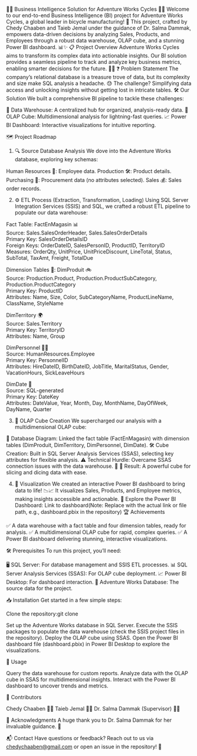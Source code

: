 🚴‍♂️ Business Intelligence Solution for Adventure Works Cycles 🚴‍♀️
Welcome to our end-to-end Business Intelligence (BI) project for Adventure Works Cycles, a global leader in bicycle manufacturing! 🎉 This project, crafted by Chedy Chaaben and Taieb Jemal under the guidance of Dr. Salma Dammak, empowers data-driven decisions by analyzing Sales, Products, and Employees through a robust data warehouse, OLAP cube, and a stunning Power BI dashboard. 📊✨
📋 Project Overview
Adventure Works Cycles aims to transform its complex data into actionable insights. Our BI solution provides a seamless pipeline to track and analyze key business metrics, enabling smarter decisions for the future. 🧠💡
❓ Problem Statement
The company’s relational database is a treasure trove of data, but its complexity and size make SQL analysis a headache. 😓 The challenge? Simplifying data access and unlocking insights without getting lost in intricate tables.
🛠️ Our Solution
We built a comprehensive BI pipeline to tackle these challenges:

🏬 Data Warehouse: A centralized hub for organized, analysis-ready data.
📐 OLAP Cube: Multidimensional analysis for lightning-fast queries.
📈 Power BI Dashboard: Interactive visualizations for intuitive reporting.

🗺️ Project Roadmap
1. 🔍 Source Database Analysis
We dove into the Adventure Works database, exploring key schemas:

Human Resources 👥: Employee data.
Production 🛠️: Product details.
Purchasing 🛒: Procurement data (no attributes selected).
Sales 💰: Sales order records.

2. ⚙️ ETL Process (Extraction, Transformation, Loading)
Using SQL Server Integration Services (SSIS) and SQL, we crafted a robust ETL pipeline to populate our data warehouse:

Fact Table: FactEnMagasin 📊  
Source: Sales.SalesOrderHeader, Sales.SalesOrderDetails  
Primary Key: SalesOrderDetailsID  
Foreign Keys: OrderDateID, SalesPersonID, ProductID, TerritoryID  
Measures: OrderQty, UnitPrice, UnitPriceDiscount, LineTotal, Status, SubTotal, TaxAmt, Freight, TotalDue


Dimension Tables 🌟:
DimProduit 🚲  
Source: Production.Product, Production.ProductSubCategory, Production.ProductCategory  
Primary Key: ProductID  
Attributes: Name, Size, Color, SubCategoryName, ProductLineName, ClassName, StyleName


DimTerritory 🌍  
Source: Sales.Territory  
Primary Key: TerritoryID  
Attributes: Name, Group


DimPersonnel 👷‍♂️  
Source: HumanResources.Employee  
Primary Key: PersonnelID  
Attributes: HireDateID, BirthDateID, JobTitle, MaritalStatus, Gender, VacationHours, SickLeaveHours


DimDate 📅  
Source: SQL-generated  
Primary Key: DateKey  
Attributes: DateValue, Year, Month, Day, MonthName, DayOfWeek, DayName, Quarter





3. 🧊 OLAP Cube Creation
We supercharged our analysis with a multidimensional OLAP cube:

📑 Database Diagram: Linked the fact table (FactEnMagasin) with dimension tables (DimProduit, DimTerritory, DimPersonnel, DimDate).
🛠️ Cube Creation: Built in SQL Server Analysis Services (SSAS), selecting key attributes for flexible analysis.
⚠️ Technical Hurdle: Overcame SSAS connection issues with the data warehouse. 💪
🎯 Result: A powerful cube for slicing and dicing data with ease.

4. 🎨 Visualization
We created an interactive Power BI dashboard to bring data to life! 📉📈 It visualizes Sales, Products, and Employee metrics, making insights accessible and actionable.
🔗 Explore the Power BI Dashboard: Link to dashboard(Note: Replace with the actual link or file path, e.g., dashboard.pbix in the repository)
🏆 Achievements

✅ A data warehouse with a fact table and four dimension tables, ready for analysis.
✅ A multidimensional OLAP cube for rapid, complex queries.
✅ A Power BI dashboard delivering stunning, interactive visualizations.

🛠️ Prerequisites
To run this project, you’ll need:

🖥️ SQL Server: For database management and SSIS ETL processes.
📊 SQL Server Analysis Services (SSAS): For OLAP cube deployment.
📈 Power BI Desktop: For dashboard interaction.
🚴 Adventure Works Database: The source data for the project.

📥 Installation
Get started in a few simple steps:

Clone the repository:git clone <repository-url>


Set up the Adventure Works database in SQL Server.
Execute the SSIS packages to populate the data warehouse (check the SSIS project files in the repository).
Deploy the OLAP cube using SSAS.
Open the Power BI dashboard file (dashboard.pbix) in Power BI Desktop to explore the visualizations.

🚀 Usage

Query the data warehouse for custom reports.
Analyze data with the OLAP cube in SSAS for multidimensional insights.
Interact with the Power BI dashboard to uncover trends and metrics.

👥 Contributors

Chedy Chaaben 🧑‍💻
Taieb Jemal 🧑‍💻
Dr. Salma Dammak (Supervisor) 👩‍🏫

🙏 Acknowledgments
A huge thank you to Dr. Salma Dammak for her invaluable guidance. 🌟

📬 Contact
Have questions or feedback? Reach out to us via chedychaaben@gmail.com or open an issue in the repository! 📩
